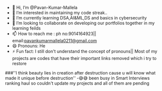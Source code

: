 - 👋 Hi, I’m @Pavan-Kumar-Mallela
- 👀 I’m interested in maintaining my code streak..
- 🌱 I’m currently learning DSA,AI&ML,DS and basics in cybersecurity
- 💞️ I’m looking to collaborate on developing our portfolios together in my learning feilds
- 📫 How to reach me :
      ph no:9014164923||
      email:pavankumarmallela0211@gmail.com
- 😄 Pronouns: He
- ⚡ Fun fact: I still don't understand the concept of pronouns||
                Most of my projects are codes that have their important links removed which i try to restore

###''I think beauty lies in creation after destruction cause u will know what made it unique before destruction''
-😅😅 been busy in Smart Interviews ranking haul so couldn't update my projects and all of them are pending
